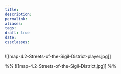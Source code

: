 ```yaml
---
title: 
description: 
permalink: 
aliases: 
tags: 
draft: true
date: 
cssclasses:
---
```


![[map-4.2-Streets-of-the-Sigil-District-player.jpg]] 

%%
![[map-4.2-Streets-of-the-Sigil-District.jpg]] 
%%